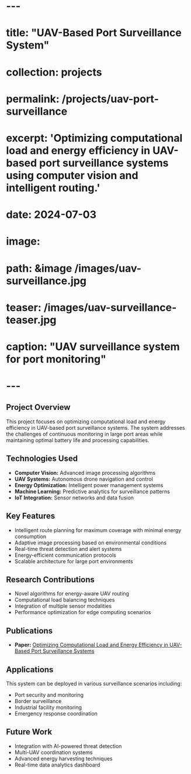 # ---
# title: "UAV-Based Port Surveillance System"
# collection: projects
# permalink: /projects/uav-port-surveillance
# excerpt: 'Optimizing computational load and energy efficiency in UAV-based port surveillance systems using computer vision and intelligent routing.'
# date: 2024-07-03
# image: 
#   path: &image /images/uav-surveillance.jpg
#   teaser: /images/uav-surveillance-teaser.jpg
#   caption: "UAV surveillance system for port monitoring"
# ---

## Project Overview
This project focuses on optimizing computational load and energy efficiency in UAV-based port surveillance systems. The system addresses the challenges of continuous monitoring in large port areas while maintaining optimal battery life and processing capabilities.

## Technologies Used
- **Computer Vision:** Advanced image processing algorithms
- **UAV Systems:** Autonomous drone navigation and control
- **Energy Optimization:** Intelligent power management systems
- **Machine Learning:** Predictive analytics for surveillance patterns
- **IoT Integration:** Sensor networks and data fusion

## Key Features
- Intelligent route planning for maximum coverage with minimal energy consumption
- Adaptive image processing based on environmental conditions
- Real-time threat detection and alert systems
- Energy-efficient communication protocols
- Scalable architecture for large port environments

## Research Contributions
- Novel algorithms for energy-aware UAV routing
- Computational load balancing techniques
- Integration of multiple sensor modalities
- Performance optimization for edge computing scenarios

## Publications
- **Paper:** [Optimizing Computational Load and Energy Efficiency in UAV-Based Port Surveillance Systems](/files/uav-port-surveillance.pdf)

## Applications
This system can be deployed in various surveillance scenarios including:
- Port security and monitoring
- Border surveillance
- Industrial facility monitoring
- Emergency response coordination

## Future Work
- Integration with AI-powered threat detection
- Multi-UAV coordination systems
- Advanced energy harvesting techniques
- Real-time data analytics dashboard 